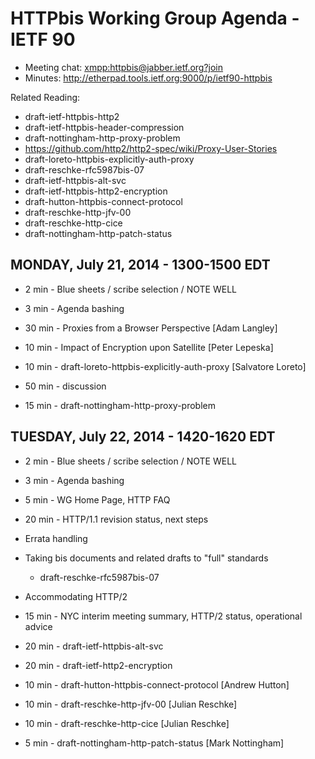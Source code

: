 # HTTPbis Working Group Agenda - IETF 90

* Meeting chat: <xmpp:httpbis@jabber.ietf.org?join>
* Minutes: http://etherpad.tools.ietf.org:9000/p/ietf90-httpbis

Related Reading:
* draft-ietf-httpbis-http2
* draft-ietf-httpbis-header-compression
* draft-nottingham-http-proxy-problem
* https://github.com/http2/http2-spec/wiki/Proxy-User-Stories
* draft-loreto-httpbis-explicitly-auth-proxy
* draft-reschke-rfc5987bis-07
* draft-ietf-httpbis-alt-svc
* draft-ietf-httpbis-http2-encryption
* draft-hutton-httpbis-connect-protocol
* draft-reschke-http-jfv-00
* draft-reschke-http-cice
* draft-nottingham-http-patch-status 


## MONDAY, July 21, 2014 - 1300-1500 EDT

*   2 min - Blue sheets / scribe selection / NOTE WELL
*   3 min - Agenda bashing

*  30 min - Proxies from a Browser Perspective [Adam Langley]

*  10 min - Impact of Encryption upon Satellite [Peter Lepeska]

*  10 min - draft-loreto-httpbis-explicitly-auth-proxy [Salvatore Loreto]

*  50 min - discussion

*  15 min - draft-nottingham-http-proxy-problem

## TUESDAY, July 22, 2014 - 1420-1620 EDT

*   2 min - Blue sheets / scribe selection / NOTE WELL
*   3 min - Agenda bashing

*   5 min - WG Home Page, HTTP FAQ

*  20 min - HTTP/1.1 revision status, next steps
  * Errata handling
  * Taking bis documents and related drafts to "full" standards
    * draft-reschke-rfc5987bis-07
  * Accommodating HTTP/2

*  15 min - NYC interim meeting summary, HTTP/2 status, operational advice

*  20 min - draft-ietf-httpbis-alt-svc

*  20 min - draft-ietf-http2-encryption

*  10 min - draft-hutton-httpbis-connect-protocol [Andrew Hutton]

*  10 min - draft-reschke-http-jfv-00 [Julian Reschke]

*  10 min - draft-reschke-http-cice [Julian Reschke]

*   5 min - draft-nottingham-http-patch-status [Mark Nottingham]
